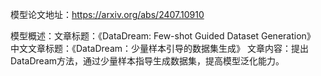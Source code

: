 模型论文地址：https://arxiv.org/abs/2407.10910

模型概述：文章标题：《DataDream: Few-shot Guided Dataset Generation》
中文文章标题：《DataDream：少量样本引导的数据集生成》
文章内容：提出DataDream方法，通过少量样本指导生成数据集，提高模型泛化能力。
